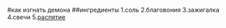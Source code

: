 #как изгнать демона
##ингредиенты
1.соль
2.благовония
3.зажигалка
4.свечи
5.[распятие](https://pin.it/2m3npN3rB )
